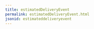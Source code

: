 ```yaml
---
title: estimatedDeliveryEvent
permalink: estimatedDeliveryEvent.html
jsonid: estimateddeliveryevent
---
```

